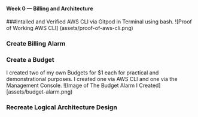 #### Week 0 — Billing and Architecture

###Intalled and Verified AWS CLI via Gitpod in Terminal using bash.
![Proof of Working AWS CLI] (assets/proof-of-aws-cli.png)


### Create Billing Alarm

### Create a Budget
I created two of my own Budgets for $1 each for practical and demonstrational purposes. I created one via AWS CLI and one via the Management Console.
![Image of The Budget Alarm I Created][assets/budget-alarm.png)

### Recreate Logical Architecture Design
